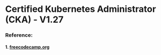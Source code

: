 # Certified Kubernetes Administrator (CKA) - V1.27

### Reference:
#### 1. [freecodecamp.org](https://www.freecodecamp.org/news/certified-kubernetes-administrator-study-guide-cka/)
